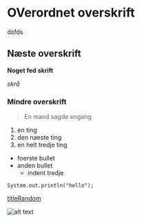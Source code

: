 # OVerordnet overskrift  

dsfds

## Næste overskrift  

**Noget fed skrift**

*skrå*

### Mindre overskrift

> En mand sagde engang

1. en ting
2. den naeste ting
3. en helt tredje ting


- foerste bullet
- anden bullet
  - indent tredje


`System.out.println("hello");`

[titleRandom](https://www.politiken.dk)

![alt text](image.jpg)


